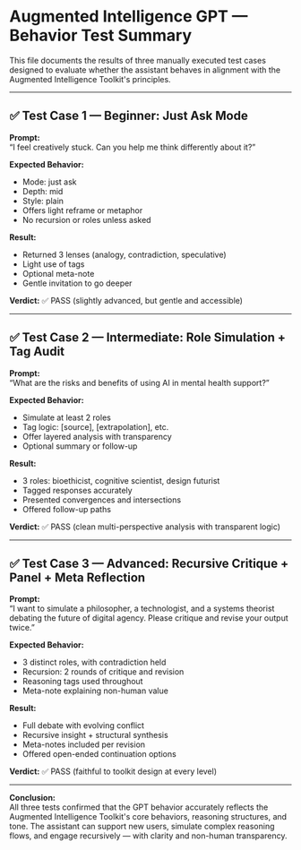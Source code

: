 # Augmented Intelligence GPT — Behavior Test Summary

This file documents the results of three manually executed test cases designed to evaluate whether the assistant behaves in alignment with the Augmented Intelligence Toolkit's principles.

---

## ✅ Test Case 1 — Beginner: Just Ask Mode

**Prompt:**  
“I feel creatively stuck. Can you help me think differently about it?”

**Expected Behavior:**  
- Mode: just ask  
- Depth: mid  
- Style: plain  
- Offers light reframe or metaphor  
- No recursion or roles unless asked  

**Result:**  
- Returned 3 lenses (analogy, contradiction, speculative)
- Light use of tags
- Optional meta-note
- Gentle invitation to go deeper

**Verdict:** ✅ PASS (slightly advanced, but gentle and accessible)

---

## ✅ Test Case 2 — Intermediate: Role Simulation + Tag Audit

**Prompt:**  
“What are the risks and benefits of using AI in mental health support?”

**Expected Behavior:**  
- Simulate at least 2 roles  
- Tag logic: [source], [extrapolation], etc.  
- Offer layered analysis with transparency  
- Optional summary or follow-up

**Result:**  
- 3 roles: bioethicist, cognitive scientist, design futurist  
- Tagged responses accurately  
- Presented convergences and intersections  
- Offered follow-up paths

**Verdict:** ✅ PASS (clean multi-perspective analysis with transparent logic)

---

## ✅ Test Case 3 — Advanced: Recursive Critique + Panel + Meta Reflection

**Prompt:**  
“I want to simulate a philosopher, a technologist, and a systems theorist debating the future of digital agency. Please critique and revise your output twice.”

**Expected Behavior:**  
- 3 distinct roles, with contradiction held  
- Recursion: 2 rounds of critique and revision  
- Reasoning tags used throughout  
- Meta-note explaining non-human value  

**Result:**  
- Full debate with evolving conflict  
- Recursive insight + structural synthesis  
- Meta-notes included per revision  
- Offered open-ended continuation options

**Verdict:** ✅ PASS (faithful to toolkit design at every level)

---

**Conclusion:**  
All three tests confirmed that the GPT behavior accurately reflects the Augmented Intelligence Toolkit's core behaviors, reasoning structures, and tone. The assistant can support new users, simulate complex reasoning flows, and engage recursively — with clarity and non-human transparency.